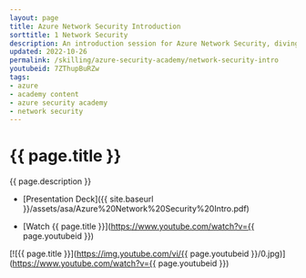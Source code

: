 ```yaml
---
layout: page
title: Azure Network Security Introduction
sorttitle: 1 Network Security
description: An introduction session for Azure Network Security, diving into the challenges of a more dangerous environment, zero trust principles & architecture, best practices, Azure Network Security's layered defenses, Network Security Groups (NSGs), Azure Bastion, connection to service endpoints, and how to establish private links.
updated: 2022-10-26
permalink: /skilling/azure-security-academy/network-security-intro
youtubeid: 7ZThupBuRZw
tags: 
- azure
- academy content
- azure security academy
- network security
---
```


# {{ page.title }}

{{ page.description }}

* [Presentation Deck]({{ site.baseurl }}/assets/asa/Azure%20Network%20Security%20Intro.pdf)

* [Watch {{ page.title }}](https://www.youtube.com/watch?v={{ page.youtubeid }})

[![{{ page.title }}](https://img.youtube.com/vi/{{ page.youtubeid }}/0.jpg)](https://www.youtube.com/watch?v={{ page.youtubeid }})